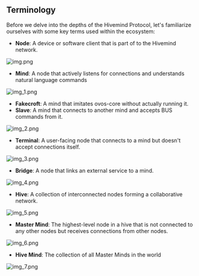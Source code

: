 ## Terminology

Before we delve into the depths of the Hivemind Protocol, let's familiarize ourselves with some key terms used within the ecosystem:

- **Node**: A device or software client that is part of to the Hivemind network.

![img.png](img.png)

- **Mind**: A node that actively listens for connections and understands natural language commands

![img_1.png](img_1.png)

- **Fakecroft**: A mind that imitates ovos-core without actually running it.
- **Slave**: A mind that connects to another mind and accepts BUS commands from it.

![img_2.png](img_2.png)

- **Terminal**: A user-facing node that connects to a mind but doesn't accept connections itself.

![img_3.png](img_3.png)

- **Bridge**: A node that links an external service to a mind.

![img_4.png](img_4.png)

- **Hive**: A collection of interconnected nodes forming a collaborative network.

![img_5.png](img_5.png)

- **Master Mind**: The highest-level node in a hive that is not connected to any other nodes but receives connections from other nodes.

![img_6.png](img_6.png)

- **Hive Mind**: The collection of all Master Minds in the world

![img_7.png](img_7.png)
